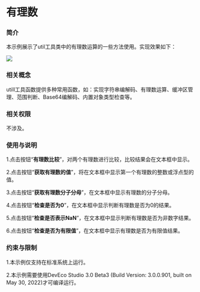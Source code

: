 # 有理数

### 简介

本示例展示了util工具类中的有理数运算的一些方法使用。实现效果如下：

![](./screenshots/device/eTSRationalNumber.png)

### 相关概念

utill工具函数提供多种常用函数，如：实现字符串编解码、有理数运算、缓冲区管理、范围判断、Base64编解码、内置对象类型检查等。

### 相关权限

不涉及。

### 使用与说明

1.点击按钮“**有理数比较**”，对两个有理数进行比较，比较结果会在文本框中显示。

2.点击按钮“**获取有理数的值**”，将在文本框中显示第一个有理数的整数或浮点型的值。

3.点击按钮“**获取有理数分子分母**”，在文本框中显示有理数的分子分母。

4.点击按钮“**检查是否为0**”，在文本框中显示判断有理数是否为0的结果。

5.点击按钮“**检查是否表示NaN**”，在文本框中显示判断有理数是否为非数字结果。

6.点击按钮“**检查是否为有限值**”，在文本框中显示有理数是否为有限值结果。

### 约束与限制

1.本示例仅支持在标准系统上运行。

2.本示例需要使用DevEco Studio 3.0 Beta3 (Build Version: 3.0.0.901, built on May 30, 2022)才可编译运行。